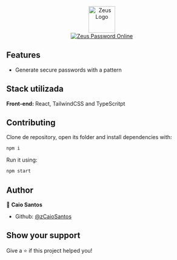 <div align="center">
  <a href="https://zeuspassword.netlify.app/">
    <img src="https://user-images.githubusercontent.com/81544166/177841815-201874f9-ad86-4f30-96d9-b8daef87dedd.png" alt="Zeus Logo" height="70">
  </a>
</div>

<div align="center">
  <a href="https://zeuspassword.netlify.app/">
    <img src="https://img.shields.io/badge/Zeus_Password_online-000?style=for-the-badge&logo=pytorch-lightning&logoColor=white" alt="Zeus Password Online">
  </a>
</div>

## Features

- Generate secure passwords with a pattern

## Stack utilizada

**Front-end:** React, TailwindCSS and TypeScritpt

## Contributing

Clone de repository, open its folder and install dependencies with:

```sh
npm i
```

Run it using:

```sh
npm start
```

## Author

👤 **Caio Santos**

- Github: [@zCaioSantos](https://github.com/zCaioSantos)

## Show your support

Give a ⭐️ if this project helped you!
